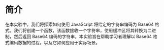 # 简介

在本实验中，我们将探索如何使用 JavaScript 将给定的字符串编码为 Base64 格式。我们将创建一个函数，该函数接收一个字符串，使用缓冲区将其转换为二进制，然后返回 Base64 编码的字符串。本实验旨在帮助学习者理解以 Base64 格式编码数据的过程，以及它如何应用于实际场景。
